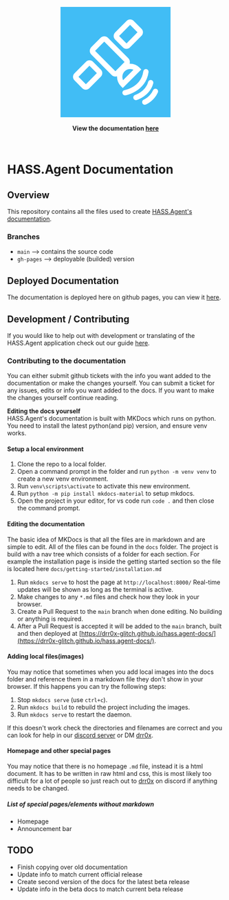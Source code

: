 <p align="center">
  <a href="https://github.com/LAB02-Research/HASS.Agent">
    <img src="https://raw.githubusercontent.com/LAB02-Research/HASS.Agent/08310c474780107f63053cf02ce52f80e49408cb/images/logo_256.png"  alt="HASS.Agent" class="logo" />
  </a>
</p>
<p align="center">
  <strong>
    View the documentation 
    <a href="https://drr0x-glitch.github.io/hass.agent-docs/">here</a>
  </strong>
</p>
<br clear="left" />

# HASS.Agent Documentation

## Overview

This repository contains all the files used to create [HASS.Agent's documentation](https://drr0x-glitch.github.io/hass.agent-docs/).

### Branches

- `main` --> contains the source code
- `gh-pages` --> deployable (builded) version

## Deployed Documentation

The documentation is deployed here on github pages, you can view it [here](https://drr0x-glitch.github.io/hass.agent-docs/).

## Development / Contributing

If you would like to help out with development or translating of the HASS.Agent application check out our guide [here](https://drr0x-glitch.github.io/hass.agent-docs/help/).

### Contributing to the documentation

You can either submit github tickets with the info you want added to the documentation or make the changes yourself. You can submit a ticket for any issues, edits or info you want added to the docs. If you want to make the changes yourself continue reading.

**Editing the docs yourself**  
HASS.Agent's documentation is built with MKDocs which runs on python. You need to install the latest python(and pip) version, and ensure venv works.

#### Setup a local environment

1. Clone the repo to a local folder.
2. Open a command prompt in the folder and run `python -m venv venv` to create a new venv environment.
3. Run `venv\scripts\activate` to activate this new environment.
4. Run `python -m pip install mkdocs-material` to setup mkdocs.
5. Open the project in your editor, for vs code run `code .` and then close the command prompt.

#### Editing the documentation

The basic idea of MKDocs is that all the files are in markdown and are simple to edit. All of the files can be found in the `docs` folder.
The project is build with a nav tree which consists of a folder for each section. For example the installation page is inside the getting started section so the file is located here `docs/getting-started/installation.md`

1. Run `mkdocs serve` to host the page at `http://localhost:8000/` Real-time updates will be shown as long as the terminal is active.
2. Make changes to any `*.md` files and check how they look in your browser.
3. Create a Pull Request to the `main` branch when done editing. No building or anything is required.
4. After a Pull Request is accepted it will be added to the `main` branch, built and then deployed at [https://drr0x-glitch.github.io/hass.agent-docs/](https://drr0x-glitch.github.io/hass.agent-docs/).

#### Adding local files(images)

You may notice that sometimes when you add local images into the docs folder and reference them in a markdown file they don't show in your browser. If this happens you can try the following steps:

1. Stop `mkdocs serve` (use `ctrl+c`).
2. Run `mkdocs build` to rebuild the project including the images.
3. Run `mkdocs serve` to restart the daemon.

If this doesn't work check the directories and filenames are correct and you can look for help in our [discord server](https://discord.gg/nMvqzwrVBU) or DM [drr0x](https://discord.com/users/638245963240046592).

#### Homepage and other special pages

You may notice that there is no homepage `.md` file, instead it is a html document. It has to be written in raw html and css, this is most likely too difficult for a lot of people so just reach out to [drr0x](https://discord.com/users/638245963240046592) on discord if anything needs to be changed.

##### List of special pages/elements without markdown

- Homepage
- Announcement bar

## TODO

- Finish copying over old documentation
- Update info to match current official release
- Create second version of the docs for the latest beta release
- Update info in the beta docs to match current beta release
